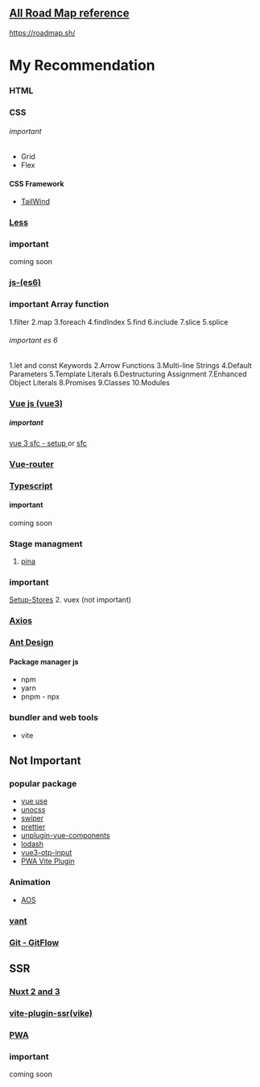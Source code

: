 ## [All Road Map reference](https://roadmap.sh/)
https://roadmap.sh/
# My Recommendation
### HTML
### CSS
###### important
- Grid
- Flex
#### CSS Framework
- [TailWind](https://tailwindcss.com/)
### [Less ](https://lesscss.org/)
### important
coming soon
### [js-(es6)](https://www.w3schools.com/js/js_es6.asp)
### important Array function
1.filter 
2.map
3.foreach 
4.findIndex
5.find
6.include
7.slice
5.splice
###### important es 6
1.let and const Keywords
2.Arrow Functions
3.Multi-line Strings
4.Default Parameters
5.Template Literals
6.Destructuring Assignment
7.Enhanced Object Literals
8.Promises
9.Classes
10.Modules
### [Vue js (vue3)](https://vuejs.org/)
##### important
[vue 3 sfc - setup ](https://vuejs.org/api/sfc-script-setup.html)   or   [sfc](https://v3.ru.vuejs.org/api/sfc-script-setup.html)
### [Vue-router](https://router.vuejs.org/)
### [Typescript](https://www.typescriptlang.org/)
#### important
coming soon
### Stage managment
1. [pina](https://pinia.vuejs.org/)
### important 
[Setup-Stores](https://pinia.vuejs.org/core-concepts/#Setup-Stores)
2. vuex (not important)
### [Axios](https://github.com/axios/axios)
### [Ant Design](https://antdv.com/)
#### Package manager js
- npm 
- yarn
- pnpm - npx
### bundler and web tools
- vite
## Not Important
### popular package
- [vue use ](https://vueuse.org/)
- [unocss](https://unocss.dev/) 
- [swiper](https://swiperjs.com/)
- [prettier](https://prettier.io/)
- [unplugin-vue-components](https://github.com/unplugin/unplugin-vue-components)
- [lodash](https://lodash.com/)
- [vue3-otp-input](https://github.com/ejirocodes/vue3-otp-input/tree/main)
- [PWA Vite Plugin](https://vite-pwa-org.netlify.app/)
### Animation 
- [AOS](https://michalsnik.github.io/aos/)
### [vant](https://vant-ui.github.io/vant/#/en-US)
### [Git - GitFlow]()
## SSR
### [Nuxt 2 and 3](https://nuxt.com/)
### [vite-plugin-ssr(vike)](https://vite-plugin-ssr.com/)
### [PWA]()
### important 
coming soon
